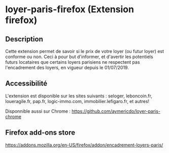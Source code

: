 # loyer-paris-firefox (Extension firefox)

## Description

Cette extension permet de savoir si le prix de votre loyer (ou futur loyer) est conforme ou non.
Ceci à pour but d'informer, et d'avertir les potentiels futurs locataires que certains loyers parisiens ne respectent pas l'encadrement des loyers, en vigueur depuis le 01/07/2019.

## Accessibilité

L'extension est disponible sur les sites suivants : seloger, leboncoin.fr, loueragile.fr, pap.fr, logic-immo.com, immobilier.lefigaro.fr, et autres!

Disponnible aussi sur Chrome : https://github.com/aymericdo/loyer-paris-chrome

## Firefox add-ons store

https://addons.mozilla.org/en-US/firefox/addon/encadrement-loyers-paris/
